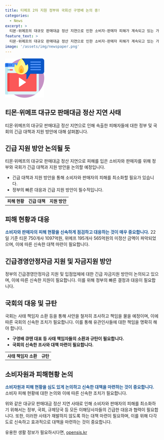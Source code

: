 ```yaml
---
title: 티메프 2차 지원 정부와 국회선 구영배 논의 중!
categories:
  - News
excerpt: >
  티몬·위메프의 대규모 판매대금 정산 지연으로 인한 소비자·판매자 피해가 계속되고 있는 가운데, 정부와 국회는 긴급 대책 마련에 나서고 있다. 재정부 등의 태스크포스 TF 회의를 통해 소비자·판매자 지원방안과 재발방지 대책을 논의할 예정이며, 국회 정무위원회는 긴급현안질의를 통해 책임자 소환 등을 추진하고 있다. 민병덕 의원은 피해상황을 직접 접수한 결과 500건 가량의 민원이 모였다고 전했다. 사태로 인한 피해규모가 커지고 있는 가운데, 입점업체에 대한 긴급 자금지원 방안도 논의될 전망이다.
feature_text: >
  티몬·위메프의 대규모 판매대금 정산 지연으로 인한 소비자·판매자 피해가 계속되고 있는 가운데, 정부와 국회는 긴급 대책 마련에 나서고 있다. 재정부 등의 태스크포스 TF 회의를 통해 소비자·판매자 지원방안과 재발방지 대책을 논의할 예정이며, 국회 정무위원회는 긴급현안질의를 통해 책임자 소환 등을 추진하고 있다. 민병덕 의원은 피해상황을 직접 접수한 결과 500건 가량의 민원이 모였다고 전했다. 사태로 인한 피해규모가 커지고 있는 가운데, 입점업체에 대한 긴급 자금지원 방안도 논의될 전망이다.
image: '/assets/img/newspaper.png'
---
```


<p><img src="/assets/img/news.png" alt="rentncar 속보" /></p>

<h2 data-ke-size="size32">티몬·위메프 대규모 판매대금 정산 지연 사태</h2>

<p data-ke-size="size16">티몬·위메프의 대규모 판매대금 정산 지연으로 인해 속출한 피해자들에 대한 정부 및 국회의 긴급 대책과 지원 방안에 대해 살펴봅니다.</p>

<h2 data-ke-size="size26">긴급 지원 방안 논의될 듯</h2>

<p data-ke-size="size16">티몬·위메프의 대규모 판매대금 정산 지연으로 피해를 입은 소비자와 판매자를 위해 정부와 국회가 긴급 대책과 지원 방안을 논의할 예정입니다. </p>

<ul>
    <li>긴급 대책과 지원 방안을 통해 소비자와 판매자의 피해를 최소화할 필요가 있습니다.</li>
    <li>정부의 빠른 대응과 긴급 지원 방안이 필수적입니다.</li>
</ul>

<table>
    <tr>
        <td style="text-align: center; height: 17px;"><b>피해 현황</b></td>
        <td style="text-align: center; height: 17px;"><b>긴급 대책</b></td>
        <td style="text-align: center; height: 17px;"><b>지원 방안</b></td>
    </tr>
</table>

<h2 data-ke-size="size26">피해 현황과 대응</h2>

<p data-ke-size="size16"><b><span style="color: #1a5490;">소비자와 판매자의 피해 현황을 신속하게 점검하고 대응하는 것이 매우 중요합니다.</span></b> 22일 기준 티몬 750개사 1097억원, 위메프 195개사 565억원의 미정산 금액이 파악되었으며, 이에 따른 신속한 대책 마련이 필요합니다.</p>

<h2 data-ke-size="size26">긴급경영안정자금 지원 및 자금지원 방안</h2>

<p data-ke-size="size16">정부의 긴급경영안정자금 지원 및 입점업체에 대한 긴급 자금지원 방안이 논의되고 있으며, 이에 따른 신속한 지원이 필요합니다. 이를 위해 정부의 빠른 결정과 대응이 필요합니다.</p>

<h2 data-ke-size="size26">국회의 대응 및 규탄</h2>

<p data-ke-size="size16">국회는 사태 책임자 소환 등을 통해 사안을 철저히 조사하고 책임을 물을 예정이며, 이에 따른 국회의 신속한 조치가 필요합니다. 이를 통해 유관인사들에 대한 책임을 명확히 해야 합니다.</p>

<ul>
    <li><b>구영배 큐텐 대표 등 사태 책임자들의 소환과 규탄이 필요합니다.</b></li>
    <li><b>국회의 신속한 조사와 대책 마련이 필요합니다.</b></li>
</ul>

<table>
    <tr>
        <td style="text-align: center; height: 17px;"><b>사태 책임자 소환</b></td>
        <td style="text-align: center; height: 17px;"><b>규탄</b></td>
    </tr>
</table>

<h2 data-ke-size="size26">소비자원과 피해현황 논의</h2>

<p data-ke-size="size16"><b><span style="color: #1a5490;">소비자원과 피해 현황을 심도 있게 논의하고 신속한 대책을 마련하는 것이 중요합니다.</span></b> 소비자 피해 현황에 대한 논의와 이에 따른 신속한 조치가 필요합니다. </p>

<p data-ke-size="size16">위와 같은 대규모 판매대금 정산 지연 사태로 인해 소비자와 판매자의 피해를 최소화하기 위해서는 정부, 국회, 규제당국 등 모든 이해당사자들의 긴급한 대응과 협력이 필요합니다. 또한, 이러한 사태가 재발하지 않도록 하는 대책 마련이 필요하며, 이를 위해 다각도로 신속하고 효과적으로 대책을 마련하는 것이 중요합니다.</p>
유용한 생활 정보가 필요하시다면, <a href="https://opensis.kr" rel="dofollow">opensis.kr</a>


